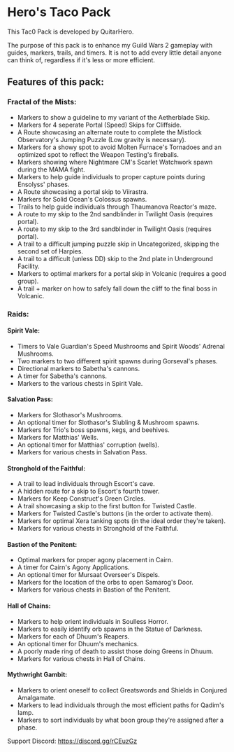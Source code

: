 # Hero's Taco Pack

This Tac0 Pack is developed by QuitarHero.

The purpose of this pack is to enhance my Guild Wars 2 gameplay with guides, markers, trails, and timers. It is not to add every little detail anyone can think of, regardless if it's less or more efficient.

## Features of this pack:

### Fractal of the Mists:
- Markers to show a guideline to my variant of the Aetherblade Skip.
- Markers for 4 seperate Portal (Speed) Skips for Cliffside.
- A Route showcasing an alternate route to complete the Mistlock Observatory's Jumping Puzzle (Low gravity is necessary).
- Markers for a showy spot to avoid Molten Furnace's Tornadoes and an optimized spot to reflect the Weapon Testing's fireballs.
- Markers showing where Nightmare CM's Scarlet Watchwork spawn during the MAMA fight.
- Markers to help guide individuals to proper capture points during Ensolyss' phases.
- A Route showcasing a portal skip to Viirastra.
- Markers for Solid Ocean's Colossus spawns.
- Trails to help guide individuals through Thaumanova Reactor's maze.
- A route to my skip to the 2nd sandblinder in Twilight Oasis (requires portal).
- A route to my skip to the 3rd sandblinder in Twilight Oasis (requires portal).
- A trail to a difficult jumping puzzle skip in Uncategorized, skipping the second set of Harpies.
- A trail to a difficult (unless DD) skip to the 2nd plate in Underground Facility.
- Markers to optimal markers for a portal skip in Volcanic (requires a good group).
- A trail + marker on how to safely fall down the cliff to the final boss in Volcanic.

### Raids:
#### Spirit Vale:
- Timers to Vale Guardian's Speed Mushrooms and Spirit Woods' Adrenal Mushrooms.
- Two markers to two different spirit spawns during Gorseval's phases.
- Directional markers to Sabetha's cannons.
- A timer for Sabetha's cannons.
- Markers to the various chests in Spirit Vale.
#### Salvation Pass:
- Markers for Slothasor's Mushrooms.
- An optional timer for Slothasor's Slubling & Mushroom spawns.
- Markers for Trio's boss spawns, kegs, and beehives.
- Markers for Matthias' Wells.
- An optional timer for Matthias' corruption (wells).
- Markers for various chests in Salvation Pass.
#### Stronghold of the Faithful:
- A trail to lead individuals through Escort's cave.
- A hidden route for a skip to Escort's fourth tower.
- Markers for Keep Construct's Green Circles.
- A trail showcasing a skip to the first button for Twisted Castle.
- Markers for Twisted Castle's buttons (in the order to activate them).
- Markers for optimal Xera tanking spots (in the ideal order they're taken).
- Markers for various chests in Stronghold of the Faithful.
#### Bastion of the Penitent:
- Optimal markers for proper agony placement in Cairn.
- A timer for Cairn's Agony Applications.
- An optional timer for Mursaat Overseer's Dispels.
- Markers for the location of the orbs to open Samarog's Door.
- Markers for various chests in Bastion of the Penitent.
#### Hall of Chains:
- Markers to help orient individuals in Soulless Horror.
- Markers to easily identify orb spawns in the Statue of Darkness.
- Markers for each of Dhuum's Reapers.
- An optional timer for Dhuum's mechanics.
- A poorly made ring of death to assist those doing Greens in Dhuum.
- Markers for various chests in Hall of Chains.
#### Mythwright Gambit:
- Markers to orient oneself to collect Greatswords and Shields in Conjured Amalgamate.
- Markers to lead individuals through the most efficient paths for Qadim's lamp.
- Markers to sort individuals by what boon group they're assigned after a phase.

Support Discord: https://discord.gg/rCEuzGz
